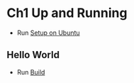 # Ch1 Up and Running

- Run [Setup on Ubuntu](./setup-ubuntu.sh)

## Hello World
- Run [Build](./HelloWorld/build.sh)